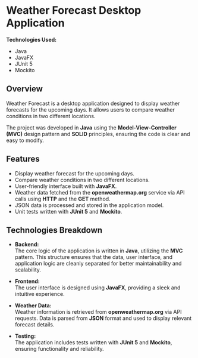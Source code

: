 # Weather Forecast Desktop Application

**Technologies Used:**
- Java
- JavaFX
- JUnit 5
- Mockito

## Overview

Weather Forecast is a desktop application designed to display weather forecasts for the upcoming days. It allows users to compare weather conditions in two different locations.

The project was developed in **Java** using the **Model-View-Controller (MVC)** design pattern and **SOLID** principles, ensuring the code is clear and easy to modify.

## Features

- Display weather forecast for the upcoming days.
- Compare weather conditions in two different locations.
- User-friendly interface built with **JavaFX**.
- Weather data fetched from the **openweathermap.org** service via API calls using **HTTP** and the **GET** method.
- JSON data is processed and stored in the application model.
- Unit tests written with **JUnit 5** and **Mockito**.

## Technologies Breakdown

- **Backend:**  
  The core logic of the application is written in **Java**, utilizing the **MVC** pattern. This structure ensures that the data, user interface, and application logic are cleanly separated for better maintainability and scalability.

- **Frontend:**  
  The user interface is designed using **JavaFX**, providing a sleek and intuitive experience.

- **Weather Data:**  
  Weather information is retrieved from **openweathermap.org** via API requests. Data is parsed from **JSON** format and used to display relevant forecast details.

- **Testing:**  
  The application includes tests written with **JUnit 5** and **Mockito**, ensuring functionality and reliability.
